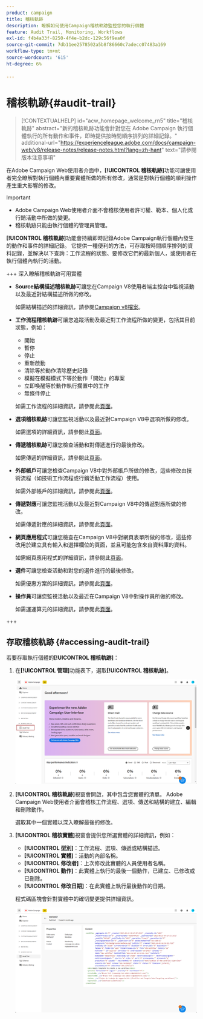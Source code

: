```yaml
---
product: campaign
title: 稽核軌跡
description: 瞭解如何使用Campaign稽核軌跡監控您的執行個體
feature: Audit Trail, Monitoring, Workflows
exl-id: f4b4a33f-8250-4f4e-b2dc-129c56f9ea0f
source-git-commit: 7db11ee2578502a5b8f86660c7adecc07483a169
workflow-type: tm+mt
source-wordcount: '615'
ht-degree: 6%

---
```


# 稽核軌跡{#audit-trail}

>[!CONTEXTUALHELP]
>id="acw_homepage_welcome_rn5"
>title="稽核軌跡"
>abstract="新的稽核軌跡功能會針對您在 Adobe Campaign 執行個體執行的所有動作和事件，即時提供按時間順序排列的詳細記錄。"
>additional-url="https://experienceleague.adobe.com/docs/campaign-web/v8/release-notes/release-notes.html?lang=zh-hant" text="請參閱版本注意事項"


在Adobe Campaign Web使用者介面中，**[!UICONTROL 稽核軌跡]**&#x200B;功能可讓使用者完全瞭解對執行個體內重要實體所做的所有修改，通常是對執行個體的順利操作產生重大影響的修改。

>[!IMPORTANT]
>
>* Adobe Campaign Web使用者介面不會稽核使用者許可權、範本、個人化或行銷活動中所做的變更。
>* 稽核軌跡只能由執行個體的管理員管理。

**[!UICONTROL 稽核軌跡]**&#x200B;功能會持續即時記錄Adobe Campaign執行個體內發生的動作和事件的詳細記錄。 它提供一種便利的方法，可存取按時間順序排列的資料記錄，並解決以下查詢：工作流程的狀態、要修改它們的最新個人，或使用者在執行個體內執行的活動。

+++ 深入瞭解稽核軌跡可用實體

* **Source結構描述稽核軌跡**&#x200B;可讓您在Campaign V8使用者端主控台中監視活動以及最近對結構描述所做的修改。

  如需結構描述的詳細資訊，請參閱[Campaign v8檔案](https://experienceleague.adobe.com/en/docs/campaign/campaign-v8/developer/shemas-forms/schemas)。

* **工作流程稽核軌跡**&#x200B;可讓您追蹤活動及最近對工作流程所做的變更，包括其目前狀態，例如：

   * 開始
   * 暫停
   * 停止
   * 重新啟動
   * 清除等於動作清除歷史記錄
   * 模擬在模擬模式下等於動作「開始」的專案
   * 立即喚醒等於動作執行擱置中的工作
   * 無條件停止

  如需工作流程的詳細資訊，請參閱此[頁面](../workflows/gs-workflows.md)。

* **選項稽核軌跡**&#x200B;可讓您監視活動以及最近對Campaign V8中選項所做的修改。

  如需選項的詳細資訊，請參閱此[頁面](https://experienceleague.adobe.com/en/docs/campaign-classic/using/installing-campaign-classic/appendices/configuring-campaign-options)。

* **傳遞稽核軌跡**&#x200B;可讓您檢查活動和對傳遞進行的最後修改。

  如需傳遞的詳細資訊，請參閱此[頁面](../msg/gs-deliveries.md)。

* **外部帳戶**&#x200B;可讓您檢查Campaign V8中對外部帳戶所做的修改，這些修改由技術流程（如技術工作流程或行銷活動工作流程）使用。

  如需外部帳戶的詳細資訊，請參閱此[頁面](https://experienceleague.adobe.com/en/docs/campaign/campaign-v8/config/configuration/external-accounts)。

* **傳遞對應**&#x200B;可讓您監視活動以及最近對Campaign V8中的傳遞對應所做的修改。

  如需傳遞對應的詳細資訊，請參閱此[頁面](https://experienceleague.adobe.com/en/docs/campaign/campaign-v8/audience/add-profiles/target-mappings)。

* **網頁應用程式**&#x200B;可讓您檢查在Campaign V8中對網頁表單所做的修改，這些修改用於建立具有輸入和選擇欄位的頁面，並且可能包含來自資料庫的資料。

  如需網頁應用程式的詳細資訊，請參閱此[頁面](https://experienceleague.adobe.com/en/docs/campaign/campaign-v8/content/webapps)。

* **選件**&#x200B;可讓您檢查活動和對您的選件進行的最後修改。

  如需優惠方案的詳細資訊，請參閱此[頁面](../msg/offers.md)。

* **操作員**&#x200B;可讓您監視活動以及最近在Campaign V8中對操作員所做的修改。

  如需運運算元的詳細資訊，請參閱此[頁面](https://experienceleague.adobe.com/en/docs/campaign/campaign-v8/offers/interaction-settings/interaction-operators)。

+++

## 存取稽核軌跡 {#accessing-audit-trail}

若要存取執行個體的&#x200B;**[!UICONTROL 稽核軌跡]**：

1. 在&#x200B;**[!UICONTROL 管理]**&#x200B;功能表下，選取&#x200B;**[!UICONTROL 稽核軌跡]**。

   ![](assets/audit-trail-1.png)

1. **[!UICONTROL 稽核軌跡]**&#x200B;視窗會開啟，其中包含您實體的清單。 Adobe Campaign Web使用者介面會稽核工作流程、選項、傳送和結構的建立、編輯和刪除動作。

   選取其中一個實體以深入瞭解最後的修改。

1. **[!UICONTROL 稽核實體]**&#x200B;視窗會提供您所選實體的詳細資訊，例如：

   * **[!UICONTROL 型別]**：工作流程、選項、傳遞或結構描述。
   * **[!UICONTROL 實體]**：活動的內部名稱。
   * **[!UICONTROL 修改者]**：上次修改此實體的人員使用者名稱。
   * **[!UICONTROL 動作]**：此實體上執行的最後一個動作，已建立、已修改或已刪除。
   * **[!UICONTROL 修改日期]**：在此實體上執行最後動作的日期。

   程式碼區塊會針對實體中的確切變更提供詳細資訊。

   ![](assets/audit-trail-2.png)
